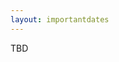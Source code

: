 ```yaml
---
layout: importantdates
---
```



TBD


<style type="text/css">
  td {
    padding: 0 15px;
    line-height: 2;
  }
  td:first-child {
  font-weight: bold
}
td:nth-child(2) {
  font-weight: bold
}
</style>

<!--
<table border=1 frame=void rules=rows style="margin-left: auto;
  margin-right: auto;   text-align: center;
">
  
  <tr>
    <th style="font-size: 20px">First name</th>
    <th style="font-size: 20px">Last name</th>
    <th style="font-size: 20px">Organization</th>
  </tr>
      <tr>
    <td>1</td>
    <td>1</td>
    <td>1</td>
  </tr>
    <tr>
    <td>2</td>
    <td>2</td>
    <td>2</td>
  </tr>
    <tr>
    <td>3</td>
    <td>3</td>
    <td>3</td>
  </tr>
    <tr>
    <td>4</td>
    <td>4</td>
    <td>4</td>
  </tr>
    <tr>
    <td>5</td>
    <td>5</td>
    <td>5</td>
  </tr>
 
</table>
 -->

